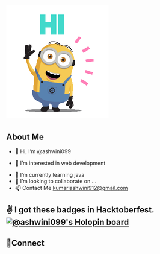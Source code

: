 # <img src="hiGif.gif"/> #




## About Me ##
* 👋 Hi, I’m @ashwini099</p>
* 👀 I’m interested in web development</p> 
* 🌱 I’m currently learning java
* 💞️ I’m looking to collaborate on ...
* 📫 Contact Me kumariashwini912@gmail.com

<!---
ashwini099/ashwini099 is a ✨ special ✨ repository because its `README.md` (this file) appears on your GitHub profile.
You can click the Preview link to take a look at your changes.
--->
:v: I got these badges in Hacktoberfest.
[![@ashwini099's Holopin board](https://holopin.me/ashwini099)](https://holopin.io/@ashwini099)
- 












## :handshake:Connect ##
<img src="" />
